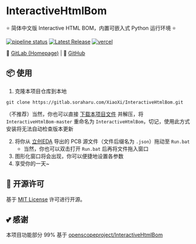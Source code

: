 # InteractiveHtmlBom

⭐ 简体中文版 Interactive HTML BOM，内置可嵌入式 Python 运行环境 ⭐

[![pipeline status](https://gitlab.soraharu.com/XiaoXi/InteractiveHtmlBom/badges/master/pipeline.svg)](https://gitlab.soraharu.com/XiaoXi/InteractiveHtmlBom/-/commits/master) [![Latest Release](https://gitlab.soraharu.com/XiaoXi/InteractiveHtmlBom/-/badges/release.svg)](https://gitlab.soraharu.com/XiaoXi/InteractiveHtmlBom/-/releases) [![vercel](https://vercelbadge.soraharu.com/?app=interactivehtmlbom)](https://interactivehtmlbom.soraharu.com/)

🔗 [GitLab (Homepage)](https://gitlab.soraharu.com/XiaoXi/InteractiveHtmlBom) | 🔗 [GitHub](https://github.com/yanranxiaoxi/InteractiveHtmlBom)

## 📦 使用

1. 克隆本项目仓库到本地

```shell
git clone https://gitlab.soraharu.com/XiaoXi/InteractiveHtmlBom.git
```

（不推荐）当然，你也可以直接 [下载本项目文件](https://gitlab.soraharu.com/XiaoXi/InteractiveHtmlBom/-/archive/master/InteractiveHtmlBom-master.zip) 并解压，将 `InteractiveHtmlBom-master` 重命名为 `InteractiveHtmlBom`，切记，使用此方式安装将无法自动检查版本更新

2. 将你从 [立创EDA](https://lceda.cn/) 导出的 PCB 源文件（文件后缀名为 `.json`）拖动至 `Run.bat`
    - 当然，你也可以双击打开 `Run.bat` 后再将文件拖入窗口
3. 图形化窗口将会出现，你可以便捷地设置各参数
4. 享受你的一天~

## 📜 开源许可

基于 [MIT License](https://choosealicense.com/licenses/mit/) 许可进行开源。

## 💕 感谢

本项目功能部分 99% 基于 [openscopeproject/InteractiveHtmlBom](https://github.com/openscopeproject/InteractiveHtmlBom)

